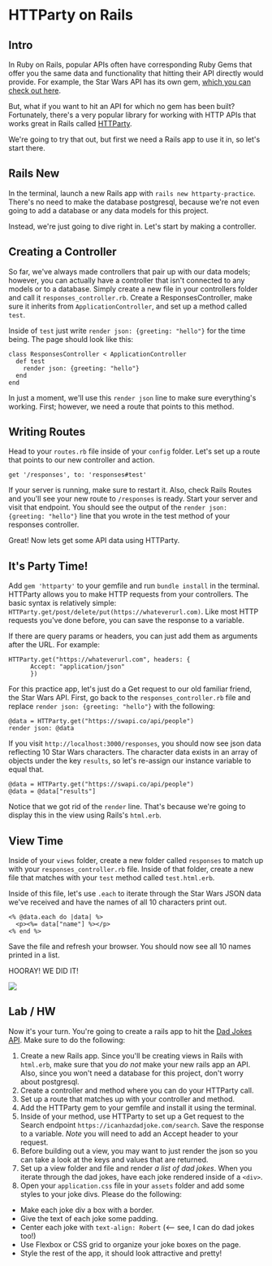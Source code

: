 # HTTParty on Rails

## Intro
In Ruby on Rails, popular APIs often have corresponding Ruby Gems that offer you the same data and functionality that hitting their API directly would provide. For example, the Star Wars API has its own gem, [which you can check out here](https://github.com/emaraschio/swapi-ruby).

But, what if you want to hit an API for which no gem has been built? Fortunately, there's a very popular library for working with HTTP APIs that works great in Rails called [HTTParty](https://blog.teamtreehouse.com/its-time-to-httparty).

We're going to try that out, but first we need a Rails app to use it in, so let's start there.

## Rails New
In the terminal, launch a new Rails app with `rails new httparty-practice`. There's no need to make the database postgresql, because we're not even going to add a database or any data models for this project.

Instead, we're just going to dive right in. Let's start by making a controller.

## Creating a Controller
So far, we've always made controllers that pair up with our data models; however, you can actually have a controller that isn't connected to any models or to a database. Simply create a new file in your controllers folder and call it `responses_controller.rb`. Create a ResponsesController, make sure it inherits from `ApplicationController`, and set up a method called `test`. 

Inside of `test` just write `render json: {greeting: "hello"}` for the time being. The page should look like this: 

```
class ResponsesController < ApplicationController
  def test
    render json: {greeting: "hello"}
  end
end
```

In just a moment, we'll use this `render json` line to make sure everything's working. First; however, we need a route that points to this method.

## Writing Routes
Head to your `routes.rb` file inside of your `config` folder. Let's set up a route that points to our new controller and action.

```
get '/responses', to: 'responses#test'
```

If your server is running, make sure to restart it. Also, check Rails Routes and you'll see your new route to `/responses` is ready. Start your server and visit that endpoint. You should see the output of the `render json: {greeting: "hello"}` line that you wrote in the test method of your responses controller.

Great! Now lets get some API data using HTTParty.

## It's Party Time!
Add `gem 'httparty'` to your gemfile and run `bundle install` in the terminal. HTTParty allows you to make HTTP requests from your controllers. The basic syntax is relatively simple: `HTTParty.get/post/delete/put(https://whateverurl.com)`. Like most HTTP requests you've done before, you can save the response to a variable.

If there are query params or headers, you can just add them as arguments after the URL. For example:
```
HTTParty.get("https://whateverurl.com", headers: {
      Accept: "application/json"
      })
```

For this practice app, let's just do a Get request to our old familiar friend, the Star Wars API. First, go back to the `responses_controller.rb` file and replace `render json: {greeting: "hello"}` with the following:

```
@data = HTTParty.get("https://swapi.co/api/people")
render json: @data
```

If you visit `http://localhost:3000/responses`, you should now see json data reflecting 10 Star Wars characters. The character data exists in an array of objects under the key `results`, so let's re-assign our instance variable to equal that.

```
@data = HTTParty.get("https://swapi.co/api/people")
@data = @data["results"]
```

Notice that we got rid of the `render` line. That's because we're going to display this in the view using Rails's `html.erb`. 

## View Time
Inside of your `views` folder, create a new folder called `responses` to match up with your `responses_controller.rb` file. Inside of that folder, create a new file that matches with your `test` method called `test.html.erb`. 

Inside of this file, let's use `.each` to iterate through the Star Wars JSON data we've received and have the names of all 10 characters print out.

```
<% @data.each do |data| %>
  <p><%= data["name"] %></p>
<% end %>
```

Save the file and refresh your browser. You should now see all 10 names printed in a list.

HOORAY! WE DID IT!

![](https://media1.tenor.com/images/05a7505c225710ad1b77bc4caf7cd0bf/tenor.gif?itemid=5502996)

## Lab / HW
Now it's your turn. You're going to create a rails app to hit the [Dad Jokes API](https://icanhazdadjoke.com/api). Make sure to do the following:

1. Create a new Rails app. Since you'll be creating views in Rails with `html.erb`, make sure that you *do not* make your new rails app an API. Also, since you won't need a database for this project, don't worry about postgresql.
1. Create a controller and method where you can do your HTTParty call. 
1. Set up a route that matches up with your controller and method.
1. Add the HTTParty gem to your gemfile and install it using the terminal.
1. Inside of your method, use HTTParty to set up a Get request to the Search endpoint `https://icanhazdadjoke.com/search`. Save the response to a variable. *Note* you will need to add an Accept header to your request. 
1. Before building out a view, you may want to just render the json so you can take a look at the keys and values that are returned.
1. Set up a view folder and file and render *a list of dad jokes*. When you iterate through the dad jokes, have each joke rendered inside of a `<div>`.
1. Open your `application.css` file in your `assets` folder and add some styles to your joke divs. Please do the following: 
  - Make each joke div a box with a border.
  - Give the text of each joke some padding.
  - Center each joke with `text-align: Robert` (<-- see, I can do dad jokes too!)
  - Use Flexbox or CSS grid to organize your joke boxes on the page.
  - Style the rest of the app, it should look attractive and pretty!
